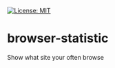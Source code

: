 [![License: MIT](https://img.shields.io/badge/License-MIT-green.svg)](https://opensource.org/licenses/MIT)

# browser-statistic
Show what site your often browse
